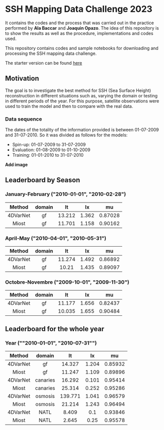 # SSH Mapping Data Challenge 2023
It contains the codes and the process that was carried out in the practice performed by **Ala Baccar** and **Joaquin Opazo**. The idea of this repository is to show the results as well as the procedure, implementations and codes used. 

This repository contains codes and sample notebooks for downloading and processing the SSH mapping data challenge.

The starter version can be found [here](https://github.com/CIA-Oceanix/4dvarnet-starter)

## Motivation
The goal is to investigate the best method for SSH (Sea Surface Height) reconstruction in different situations such as, varying the domain or testing in different periods of the year.
For this purpose, satellite observations were used to train the model and then to compare with the real data. 

### Data sequence

The dates of the totality of the information provided is between 01-07-2009 and 31-07-2010. So it was divided as follows for the models:
 
- Spin-up: 01-07-2009 to 31-07-2009
- Evaluation: 01-08-2009 to 01-10-2009
- Training: 01-01-2010 to 31-07-2010

**Add image**

## Leaderboard by Season
### January-February ("2010-01-01", "2010-02-28")
|Method|domain|lt|lx|mu|
|:----:|:--:|:-:|:--:|:--:|
|4DVarNet|gf|13.212|1.362|0.87028|
|Miost|gf|11.701|1.158|0.90162|

### April-May ("2010-04-01", "2010-05-31")
|Method|domain|lt|lx|mu|
|:----:|:--:|:-:|:--:|:--:|
|4DVarNet|gf|11.274|1.492|0.86892|
|Miost|gf|10.21|1.435|0.89097|

### Octobre-Novembre ("2009-10-01", "2009-11-30")
|Method|domain|lt|lx|mu|
|:----:|:--:|:-:|:--:|:--:|
|4DVarNet|gf|11.177|1.656|0.82437|
|Miost|gf|10.035|1.655|0.90484|

## Leaderboard for the whole year
### Year (""2010-01-01", "2010-07-31"")
|Method|domain|lt|lx|mu|
|:----:|:--:|:-:|:--:|:--:|
|4DVarNet|gf	|14.327|1.204|0.85932|
|Miost|gf		|11.247|1.109|0.89896|
|4DVarNet|canaries	|16.292|0.101|0.95414|
|Miost|canaries		|25.314|0.252|0.95286|
|4DVarNet|osmosis	|139.771|1.041|0.96579|
|Miost|osmosis		|21.214|1.243|0.96494|
|4DVarNet|NATL	|8.409|0.1|0.93846|
|Miost|NATL		|2.645|0.25|0.95578|
